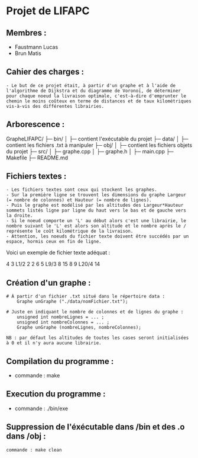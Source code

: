 # Projet de LIFAPC

## Membres :
 - Faustmann Lucas
 - Brun Matis

## Cahier des charges :
    - Le but de ce projet était, à partir d'un graphe et à l'aide de l'algorithme de Dijkstra et du diagramme de Voronoï, de déterminer pour chaque noeud la livraison optimale, c'est-à-dire d'emprunter le chemin le moins coûteux en terme de distances et de taux kilométriques vis-à-vis des différentes librairies.

## Arborescence :

GrapheLIFAPC/
	├─ bin/
	│  ├─ contient l'exécutable du projet
	├─ data/
	│  ├─ contient les fichiers .txt à manipuler
	├─ obj/
	│  ├─ contient les fichiers objets du projet 
    ├─ src/
	│  ├─ graphe.cpp
    │  ├─ graphe.h
    │  ├─ main.cpp
    ├─ Makefile
	├─ README.md

## Fichiers textes : 
    - Les fichiers textes sont ceux qui stockent les graphes.
    - Sur la première ligne se trouvent les dimensions du graphe Largeur (= nombre de colonnes) et Hauteur (= nombre de lignes).
    - Puis le graphe est modélisé par les altitudes des Largeur*Hauteur sommets listés ligne par ligne du haut vers le bas et de gauche vers la droite.
    - Si le noeud comporte un 'L' au début alors c'est une librairie, le nombre suivant le 'L' est alors son altitude et le nombre après le / représente le coût kilométrique de la livraison.
    - Attention, les noeuds du fichier texte doivent être succédés par un espace, hormis ceux en fin de ligne.

Voici un exemple de fichier texte adéquat :

4 3
L1/2 2 2 6
5 L9/3 8 15
8 9 L20/4 14

## Création d'un graphe :
    # À partir d'un fichier .txt situé dans le répertoire data :
        Graphe unGraphe ("./data/nomFichier.txt");

    # Juste en indiquant le nombre de colonnes et de lignes du graphe :
        unsigned int nombreLignes = ... ;
        unsigned int nombreColonnes = ... ;
        Graphe unGraphe (nombreLignes, nombreColonnes);
    
    NB : par défaut les altitudes de toutes les cases seront initialisées à 0 et il n'y aura aucune librairie.

## Compilation du programme :
 - commande : make

## Execution du programme :
 - commande : ./bin/exe

## Suppression de l'éxécutable dans /bin et des .o dans /obj : 
    commande : make clean 